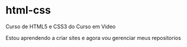 # html-css
 Curso de HTML5 e CSS3 do Curso em Video

Estou aprendendo a criar sites e agora vou gerenciar meus repositorios